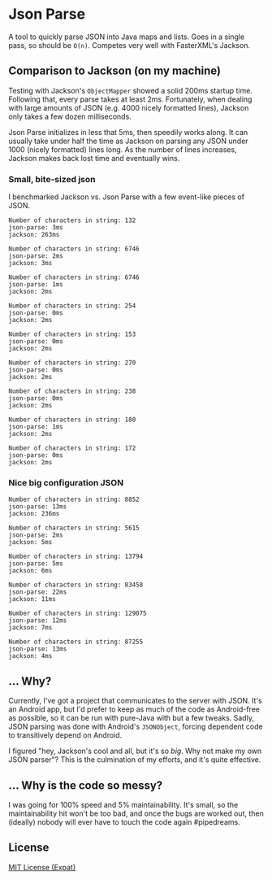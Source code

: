 # Json Parse

A tool to quickly parse JSON into Java maps and lists. Goes in a single pass, so should be `O(n)`.
Competes very well with FasterXML's Jackson.

## Comparison to Jackson (on my machine)

Testing with Jackson's `ObjectMapper` showed a solid 200ms startup time. Following that, every parse takes at
least 2ms. Fortunately, when dealing with large amounts of JSON (e.g. 4000 nicely formatted lines), Jackson only
takes a few dozen milliseconds.

Json Parse initializes in less that 5ms, then speedily works along. It can usually take under half the time as Jackson
on parsing any JSON under 1000 (nicely formatted) lines long. As the number of lines increases, Jackson makes back
lost time and eventually wins.

### Small, bite-sized json

I benchmarked Jackson vs. Json Parse with a few event-like pieces of JSON.

```
Number of characters in string: 132
json-parse: 3ms
jackson: 263ms

Number of characters in string: 6746
json-parse: 2ms
jackson: 3ms

Number of characters in string: 6746
json-parse: 1ms
jackson: 2ms

Number of characters in string: 254
json-parse: 0ms
jackson: 2ms

Number of characters in string: 153
json-parse: 0ms
jackson: 2ms

Number of characters in string: 270
json-parse: 0ms
jackson: 2ms

Number of characters in string: 238
json-parse: 0ms
jackson: 2ms

Number of characters in string: 180
json-parse: 1ms
jackson: 2ms

Number of characters in string: 172
json-parse: 0ms
jackson: 2ms
```

### Nice big configuration JSON

```
Number of characters in string: 8852
json-parse: 13ms
jackson: 236ms

Number of characters in string: 5615
json-parse: 2ms
jackson: 5ms

Number of characters in string: 13794
json-parse: 5ms
jackson: 6ms

Number of characters in string: 83458
json-parse: 22ms
jackson: 11ms

Number of characters in string: 129075
json-parse: 12ms
jackson: 7ms

Number of characters in string: 87255
json-parse: 13ms
jackson: 4ms
```

## ... Why?

Currently, I've got a project that communicates to the server with JSON. It's an Android app, but I'd prefer to keep
as much of the code as Android-free as possible, so it can be run with pure-Java with but a few tweaks. Sadly, JSON
parsing was done with Android's `JSONObject`, forcing dependent code to transitively depend on Android.

I figured "hey, Jackson's cool and all, but it's so _big_. Why not make my own JSON parser"? This is the culmination
of my efforts, and it's quite effective.

## ... Why is the code so messy?

I was going for 100% speed and 5% maintainability. It's small, so the maintainability hit won't be too bad, and once
the bugs are worked out, then (ideally) nobody will ever have to touch the code again #pipedreams.

## License
[MIT License (Expat)](https://www.tldrlegal.com/l/mit)